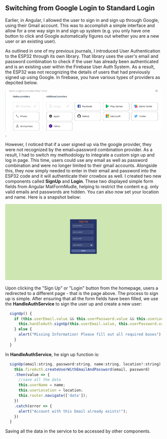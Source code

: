 ## Switching from Google Login to Standard Login

Earlier, in Angular, I allowed the user to sign in and sign up through Google, using their Gmail account. This was to accomplish a simple interface and allow for a one way sign in and sign up system (e.g. you only have one button to click and Google automatically figures out whether you are a new user or an existing user). 

As outlined in one of my previous journals, I introduced User Authentication to the ESP32 through its own library. That library uses the user's email and password combination to check if the user has already been authenticated and is an existing user within the Firebase User Auth System. As a result, the ESP32 was not recognizing the details of users that had previously signed up using Google. In firebase, you have various types of providers as depcited below. 

![various providers](https://github.com/iamastic/CrowBox2.0/blob/main/Journal/Images/Sign%20Up%20via%20Google.PNG). 

However, I noticed that if a user signed up via the google provider, they were not recognized by the email+password combination provider. As a result, I had to switch my methodology to integrate a custom sign up and log in page. This time, users could use any email as well as password combination and were no longer limited to their gmail accounts. Alongside this, they now simply needed to enter in their email and password into the ESP32 code and it will authenticate their crowbox as well. I created two new components called **SignUp** and **Login**. These two displayed simple form fields from Angular MatFormMudle, helping to restrict the content e.g. only valid emails and passwords are hidden. You can also now set your location and name. Here is a snapshot below: 

![signup](https://github.com/iamastic/CrowBox2.0/blob/main/Journal/Images/Sign%20Up.PNG)

Upon clicking the "Sign Up" or "Login" button from the homepage, users a redirected to a different page - that is the page above. The process to sign up is simple. After ensuring that all the form fields have been filled, we use the **HandleAuthService** to sign the user up and create a new user:

```js
  signUp() {
    if (this.userEmail.value && this.userPassword.value && this.userLocation.value && this.userName.value) {
      this.handleAuth.signUp(this.userEmail.value, this.userPassword.value,this.userName.value,this.userLocation.value);
    } else {
      alert("Missing Information! Please fill out all required boxes");
    }
  }
```

In **HandleAuthService**, he sign up function is: 

```js
  signUp(email:string, password:string, name:string, location?:string) {
    this.fireAuth.createUserWithEmailAndPassword(email, password)
    .then(value => {
      //save all the data
      this.userName = name; 
      this.userLocation = location;
      this.router.navigate(['data']);
    })
    .catch(error => {
      alert("Account with this Email already exists!");
    })
  }
```

Saving all the data in the service to be accessed by other components. 
